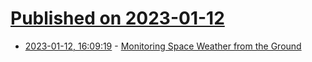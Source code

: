 # [Published on 2023-01-12](index.md)

* [2023-01-12, 16:09:19](https://news.ycombinator.com/item?id=34355654) - [Monitoring Space Weather from the Ground](https://spectrum.ieee.org/space-weather)
